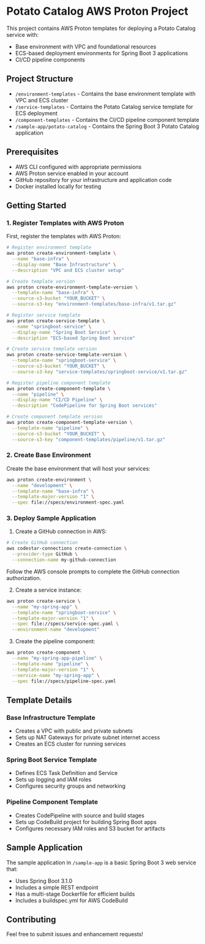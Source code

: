 # Potato Catalog AWS Proton Project

This project contains AWS Proton templates for deploying a Potato Catalog service with:
- Base environment with VPC and foundational resources
- ECS-based deployment environments for Spring Boot 3 applications
- CI/CD pipeline components

## Project Structure
- `/environment-templates` - Contains the base environment template with VPC and ECS cluster
- `/service-templates` - Contains the Potato Catalog service template for ECS deployment
- `/component-templates` - Contains the CI/CD pipeline component template
- `/sample-app/potato-catalog` - Contains the Spring Boot 3 Potato Catalog application

## Prerequisites
- AWS CLI configured with appropriate permissions
- AWS Proton service enabled in your account
- GitHub repository for your infrastructure and application code
- Docker installed locally for testing

## Getting Started

### 1. Register Templates with AWS Proton

First, register the templates with AWS Proton:

```bash
# Register environment template
aws proton create-environment-template \
  --name "base-infra" \
  --display-name "Base Infrastructure" \
  --description "VPC and ECS cluster setup"

# Create template version
aws proton create-environment-template-version \
  --template-name "base-infra" \
  --source-s3-bucket "YOUR_BUCKET" \
  --source-s3-key "environment-templates/base-infra/v1.tar.gz"

# Register service template
aws proton create-service-template \
  --name "springboot-service" \
  --display-name "Spring Boot Service" \
  --description "ECS-based Spring Boot service"

# Create service template version
aws proton create-service-template-version \
  --template-name "springboot-service" \
  --source-s3-bucket "YOUR_BUCKET" \
  --source-s3-key "service-templates/springboot-service/v1.tar.gz"

# Register pipeline component template
aws proton create-component-template \
  --name "pipeline" \
  --display-name "CI/CD Pipeline" \
  --description "CodePipeline for Spring Boot services"

# Create component template version
aws proton create-component-template-version \
  --template-name "pipeline" \
  --source-s3-bucket "YOUR_BUCKET" \
  --source-s3-key "component-templates/pipeline/v1.tar.gz"
```

### 2. Create Base Environment

Create the base environment that will host your services:

```bash
aws proton create-environment \
  --name "development" \
  --template-name "base-infra" \
  --template-major-version "1" \
  --spec file://specs/environment-spec.yaml
```

### 3. Deploy Sample Application

1. Create a GitHub connection in AWS:

```bash
# Create GitHub connection
aws codestar-connections create-connection \
  --provider-type GitHub \
  --connection-name my-github-connection
```

Follow the AWS console prompts to complete the GitHub connection authorization.

2. Create a service instance:

```bash
aws proton create-service \
  --name "my-spring-app" \
  --template-name "springboot-service" \
  --template-major-version "1" \
  --spec file://specs/service-spec.yaml \
  --environment-name "development"
```

3. Create the pipeline component:

```bash
aws proton create-component \
  --name "my-spring-app-pipeline" \
  --template-name "pipeline" \
  --template-major-version "1" \
  --service-name "my-spring-app" \
  --spec file://specs/pipeline-spec.yaml
```

## Template Details

### Base Infrastructure Template
- Creates a VPC with public and private subnets
- Sets up NAT Gateways for private subnet internet access
- Creates an ECS cluster for running services

### Spring Boot Service Template
- Defines ECS Task Definition and Service
- Sets up logging and IAM roles
- Configures security groups and networking

### Pipeline Component Template
- Creates CodePipeline with source and build stages
- Sets up CodeBuild project for building Spring Boot apps
- Configures necessary IAM roles and S3 bucket for artifacts

## Sample Application
The sample application in `/sample-app` is a basic Spring Boot 3 web service that:
- Uses Spring Boot 3.1.0
- Includes a simple REST endpoint
- Has a multi-stage Dockerfile for efficient builds
- Includes a buildspec.yml for AWS CodeBuild

## Contributing
Feel free to submit issues and enhancement requests!